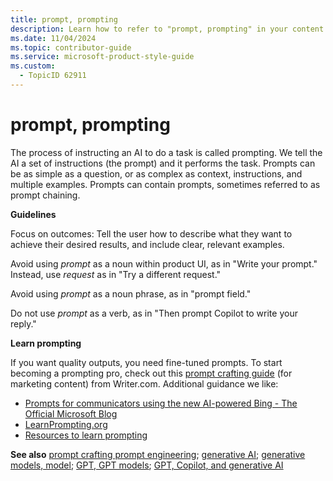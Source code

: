 ```yaml
---
title: prompt, prompting
description: Learn how to refer to "prompt, prompting" in your content.
ms.date: 11/04/2024
ms.topic: contributor-guide
ms.service: microsoft-product-style-guide
ms.custom:
  - TopicID 62911
---
```



# prompt, prompting

The process of instructing an AI to do a task is called prompting. We tell the AI a set of instructions (the prompt) and it performs the task. Prompts can be as simple as a question, or as complex as context, instructions, and multiple examples. Prompts can contain prompts, sometimes referred to as prompt chaining. 

**Guidelines**  

Focus on outcomes: Tell the user how to describe what they want to achieve their desired results, and include clear, relevant examples. 

Avoid using *prompt* as a noun within product UI, as in "Write your prompt." Instead, use *request* as in "Try a different request."  

Avoid using *prompt* as a noun phrase, as in "prompt field."  

Do not use *prompt* as a verb, as in "Then prompt Copilot to write your reply."  

**Learn prompting**  

If you want quality outputs, you need fine-tuned prompts. To start becoming a prompting pro, check out this [prompt crafting guide](https://writer.com/guides/prompt-crafting/#:~:text=Prompt%20crafting%20%5B%E2%80%98prahmpt%20kraft-ing%E2%80%99%5D%20The%20art%20of%20succinctly,ideation%20and%20planning%20to%20production%2C%20repurposing%2C%20and%20distribution.) (for marketing content) from Writer.com. Additional guidance we like:

- [Prompts for communicators using the new AI-powered Bing - The Official Microsoft Blog](https://blogs.microsoft.com/blog/2023/03/16/prompts-for-communicators-using-the-new-ai-powered-bing/)
- [LearnPrompting.org](https://learnprompting.org/)
- [Resources to learn prompting](https://learnprompting.org/docs/additional)

**See also** [prompt crafting prompt engineering](~\a_z_names_terms\p\prompt-crafting-prompt-engineering.md); [generative AI](~\a_z_names_terms\g\generative-ai.md); [generative models, model](~\a_z_names_terms\m\generative-models-model.md); [GPT, GPT models](~\a_z_names_terms\g\gpt-gpt-models.md); [GPT, Copilot, and generative AI](~\a_z_names_terms\g\gpt-gpt-models.md)

